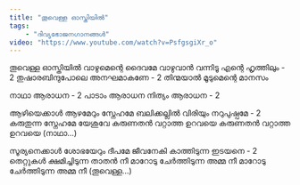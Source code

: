 ```yaml
---
title: "തൂവെള്ള ഓസ്തിയിൽ"
tags:
    - "ദിവ്യഭോജനഗാനങ്ങൾ"
video: "https://www.youtube.com/watch?v=PsfgsgiXr_o"
---
```


തൂവെള്ള ഓസ്തിയിൽ വാഴുമെന്റെ ദൈവമേ
വാഴുവാൻ വന്നിടൂ എന്റെ ഹൃത്തിലും - 2
തുഷാരബിന്ദുപോലെ  അനഘമാകണേ - 2
തിന്മയാൽ മൂടുമെന്റെ മാനസം 

നാഥാ ആരാധന - 2
പാടാം ആരാധന നിത്യം ആരാധന - 2

ആഴിയെക്കാൾ ആഴമേറും സ്നേഹമേ
ബലിക്കല്ലിൽ വിരിയും നറുപുഷ്പമേ - 2
കരുതുന്ന സ്നേഹമേ യേശുവേ 
കരുണതൻ വറ്റാത്ത ഉറവയെ
കരുണതൻ വറ്റാത്ത ഉറവയെ
(നാഥാ...)

സൂര്യനെക്കാൾ ശോഭയേറും ദീപമേ
ജീവനേകി കാത്തിടുന്ന ഇടയനെ - 2
തെറ്റുകൾ ക്ഷമിച്ചിടുന്ന താതൻ നീ
മാറോടു ചേർത്തിടുന്ന അമ്മ നീ
മാറോടു ചേർത്തിടുന്ന അമ്മ നീ
(തൂവെള്ള...)
